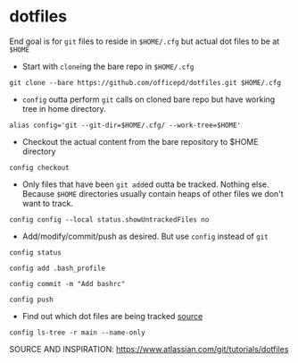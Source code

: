 # dotfiles

End goal is for `git` files to reside in `$HOME/.cfg` but actual dot files to be at `$HOME`

- Start with `clone`ing the bare repo in `$HOME/.cfg`

`git clone --bare https://github.com/officepd/dotfiles.git $HOME/.cfg`

- `config` outta perform `git` calls on cloned bare repo but have working tree in home directory.

`alias config='git --git-dir=$HOME/.cfg/ --work-tree=$HOME'`

- Checkout the actual content from the bare repository to $HOME directory

`config checkout`

- Only files that have been `git add`ed outta be tracked. Nothing else. Because `$HOME` directories usually contain heaps of other files we don't want to track.

`config config --local status.showUntrackedFiles no`

- Add/modify/commit/push as desired. But use `config` instead of `git`

`config status`

`config add .bash_profile`

`config commit -m "Add bashrc"`

`config push`

- Find out which dot files are being tracked [source](https://stackoverflow.com/questions/15606955/how-can-i-make-git-show-a-list-of-the-files-that-are-being-tracked)

`config ls-tree -r main --name-only` 


SOURCE AND INSPIRATION:
https://www.atlassian.com/git/tutorials/dotfiles
